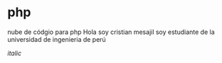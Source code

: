 # php
nube de códgio para php
Hola soy cristian mesajil soy estudiante de la universidad de ingenieria de  perú

*italic*
